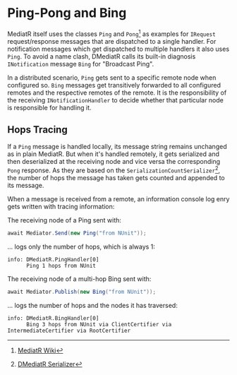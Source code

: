 # Ping-Pong and Bing

MediatR itself uses the classes `Ping` and `Pong`[^mediatr] as examples for `IRequest` request/response
messages that are dispatched to a single handler. For notification messages which get dispatched to
multiple handlers it also uses `Ping`. To avoid a name clash, DMediatR calls its built-in diagnosis
`INotification` message `Bing` for "Broadcast Ping".

In a distributed scenario, `Ping` gets sent to a specific remote node when configured so.
`Bing` messages get transitively forwarded to all configured remotes and the respective
remotes of the remote. It is the responsibility of the receiving `INotificationHandler` 
to decide whether that particular node is responsible for handling it.

## Hops Tracing

If a `Ping` message is handled locally, its message string remains unchanged as in plain MediatR.
But when it's handled remotely, it gets serialized and then deserialized at the receiving node
and vice versa the corresponding `Pong` response. As they are based on the 
`SerializationCountSerializer`[^serializer], the number of hops the message has taken gets counted
and appended to its message.

When a message is received from a remote, an information console log enry gets written
with tracing information:

The receiving node of a Ping sent with:

```csharp
await Mediator.Send(new Ping("from NUnit"));
```

... logs only the number of hops, which is always 1:

```text
info: DMediatR.PingHandler[0]
      Ping 1 hops from NUnit
```

The receiving node of a multi-hop Bing sent with:

```csharp
await Mediator.Publish(new Bing("from NUnit"));
```

... logs the number of hops and the nodes it has traversed:

```text
info: DMediatR.BingHandler[0]
      Bing 3 hops from NUnit via ClientCertifier via IntermediateCertifier via RootCertifier
```


[^mediatr]: [MediatR Wiki](https://github.com/jbogard/MediatR/wiki)

[^serializer]: [DMediatR Serializer](serializer.md)
